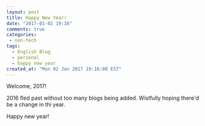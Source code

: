 ```yaml
---
layout: post
title: Happy New Year!
date: "2017-01-02 19:16"
comments: true
categories:
 - non-tech
tags:
  - English Blog
  - personal
  - happy new year
created_at: "Mon 02 Jan 2017 19:16:00 EST"
---
```

Welcome, 2017!

2016 fled past without too many blogs being added. Wistfully hoping there'd be a change in thi year.

Happy new year!